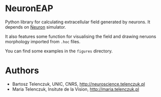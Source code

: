 # NeuronEAP

Python library for calculating extracellular field generated by neurons. It depends on [Neuron](http://neuron.yale.edu) simulator. 

It also features some function for visualising the field and drawing neruons morphology imported from `.hoc` files.

You can find some examples in the `figures` directory.

# Authors

* Bartosz Telenczuk, UNIC, CNRS, http://neuroscience.telenczuk.pl
* Maria Telenczuk, Insitute de la Vision, http://maria.telenczuk.pl
